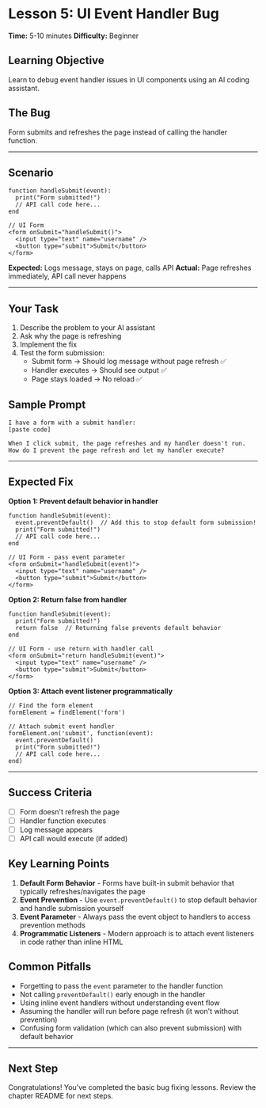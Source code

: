# Lesson 5: UI Event Handler Bug

**Time:** 5-10 minutes
**Difficulty:** Beginner

## Learning Objective
Learn to debug event handler issues in UI components using an AI coding assistant.

## The Bug
Form submits and refreshes the page instead of calling the handler function.

---

## Scenario
```pseudo
function handleSubmit(event):
  print("Form submitted!")
  // API call code here...
end

// UI Form
<form onSubmit="handleSubmit()">
  <input type="text" name="username" />
  <button type="submit">Submit</button>
</form>
```

**Expected:** Logs message, stays on page, calls API
**Actual:** Page refreshes immediately, API call never happens

---

## Your Task
1. Describe the problem to your AI assistant
2. Ask why the page is refreshing
3. Implement the fix
4. Test the form submission:
   - Submit form → Should log message without page refresh ✅
   - Handler executes → Should see output ✅
   - Page stays loaded → No reload ✅

## Sample Prompt
```
I have a form with a submit handler:
[paste code]

When I click submit, the page refreshes and my handler doesn't run.
How do I prevent the page refresh and let my handler execute?
```

---

## Expected Fix

**Option 1: Prevent default behavior in handler**
```pseudo
function handleSubmit(event):
  event.preventDefault()  // Add this to stop default form submission!
  print("Form submitted!")
  // API call code here...
end

// UI Form - pass event parameter
<form onSubmit="handleSubmit(event)">
  <input type="text" name="username" />
  <button type="submit">Submit</button>
</form>
```

**Option 2: Return false from handler**
```pseudo
function handleSubmit(event):
  print("Form submitted!")
  return false  // Returning false prevents default behavior
end

// UI Form - use return with handler call
<form onSubmit="return handleSubmit(event)">
  <input type="text" name="username" />
  <button type="submit">Submit</button>
</form>
```

**Option 3: Attach event listener programmatically**
```pseudo
// Find the form element
formElement = findElement('form')

// Attach submit event handler
formElement.on('submit', function(event):
  event.preventDefault()
  print("Form submitted!")
  // API call code here...
end)
```

---

## Success Criteria
- [ ] Form doesn't refresh the page
- [ ] Handler function executes
- [ ] Log message appears
- [ ] API call would execute (if added)

## Key Learning Points
1. **Default Form Behavior** - Forms have built-in submit behavior that typically refreshes/navigates the page
2. **Event Prevention** - Use `event.preventDefault()` to stop default behavior and handle submission yourself
3. **Event Parameter** - Always pass the event object to handlers to access prevention methods
4. **Programmatic Listeners** - Modern approach is to attach event listeners in code rather than inline HTML

## Common Pitfalls
- Forgetting to pass the `event` parameter to the handler function
- Not calling `preventDefault()` early enough in the handler
- Using inline event handlers without understanding event flow
- Assuming the handler will run before page refresh (it won't without prevention)
- Confusing form validation (which can also prevent submission) with default behavior

---

## Next Step
Congratulations! You've completed the basic bug fixing lessons. Review the chapter README for next steps.
